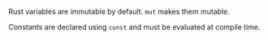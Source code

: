 Rust variables are immutable by default. `mut` makes them mutable.

Constants are declared using `const` and must be evaluated at compile time.
